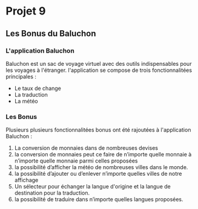 #  Projet 9
## Les Bonus du Baluchon
### L'application Baluchon
Baluchon est un sac de voyage virtuel avec des outils indispensables pour les voyages à l'étranger.
l'application se compose de trois fonctionnalitées principales :
* Le taux de change
* La traduction
* La météo
### Les Bonus
Plusieurs plusieurs fonctionnalitées bonus ont été rajoutées à l'application Baluchon :

1. La conversion de monnaies dans de nombreuses devises
2. la conversion de monnaies peut ce faire de n’importe quelle monnaie à n’importe quelle monnaie parmi celles proposées
3. la possibilité d’afficher la météo de nombreuses villes dans le monde.
4. la possibilité d’ajouter ou d’enlever n’importe quelles villes de notre affichage
5. Un sélecteur pour échanger la langue d'origine et la langue de destination pour la traduction.
6. la possibilité de traduire dans n’importe quelles langues proposées.


